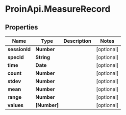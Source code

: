 # ProinApi.MeasureRecord

## Properties
Name | Type | Description | Notes
------------ | ------------- | ------------- | -------------
**sessionId** | **Number** |  | [optional] 
**specId** | **String** |  | [optional] 
**time** | **Date** |  | [optional] 
**count** | **Number** |  | [optional] 
**stdev** | **Number** |  | [optional] 
**mean** | **Number** |  | [optional] 
**range** | **Number** |  | [optional] 
**values** | **[Number]** |  | [optional] 


